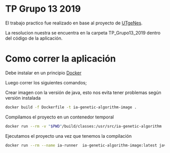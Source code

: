 TP Grupo 13 2019
=

El trabajo practico fue realizado en base al proyecto de [UTgeNes](https://github.com/gooznt/utgenes/wiki).

La resolucion nuestra se encuentra en la carpeta TP_Grupo13_2019 dentro del código de la aplicación.

Como correr la aplicación
=

Debe instalar en un principio [Docker](docker.com/products/docker-desktop)

Luego correr los siguientes comandos;

Crear imagen con la versión de java, esto nos evita tener problemas según versión instalada
```bash
docker build -f Dockerfile -t ia-genetic-algorithm-image .
```
Compilamos el proyecto en un contenedor temporal

```bash
docker run --rm -v "$PWD"/build/classes:/usr/src/ia-genetic-algorithm  --name ia-runner  ia-genetic-algorithm-image:latest javac main.java.TP_Grupo13_2019.CorrerAlgoritmo
```

Ejecutamos el proyecto una vez que tenemos la compilación

```bash
docker run --rm --name ia-runner  ia-genetic-algorithm-image:latest java main.java.TP_Grupo13_2019.CorrerAlgoritmo > `date +"%d-%m-%Y_%H:%M:%S"`".out"
```